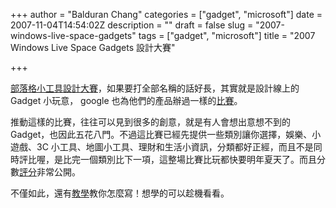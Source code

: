 +++
author = "Balduran Chang"
categories = ["gadget", "microsoft"]
date = 2007-11-04T14:54:02Z
description = ""
draft = false
slug = "2007-windows-live-space-gadgets"
tags = ["gadget", "microsoft"]
title = "2007 Windows Live Space Gadgets 設計大賽"

+++


[部落格小工具設計大賽](http://gadget.blueshop.com.tw/2007contest/microsoft/spaces/gadgets/default.aspx)，如果要打全部名稱的話好長，其實就是設計線上的 Gadget 小玩意， google 也為他們的產品辦過一樣的[比賽](http://www.google.com/intl/zh-TW_hk/events/gadgetawards/)。

推動這樣的比賽，往往可以見到很多的創意，就是有人會想出意想不到的 Gadget，也因此五花八門。不過這比賽已經先提供一些類別讓你選擇，娛樂、小遊戲、3C 小工具、地圖小工具、理財和生活小資訊，分類都好正經，而且不是同時評比喔，是比完一個類別比下一項，這整場比賽比玩都快要明年夏天了。而且分數[評分](http://gadget.blueshop.com.tw/2007contest/microsoft/spaces/gadgets/qlist.aspx)非常公開。

不僅如此，還有[教學](http://gadget.blueshop.com.tw/2007contest/microsoft/spaces/gadgets/tuition.aspx)教你怎麼寫！想學的可以趁機看看。

